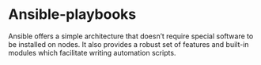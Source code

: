 # Ansible-playbooks
Ansible offers a simple architecture that doesn’t require special software to be installed on nodes. It also provides a robust set of features and built-in modules which facilitate writing automation scripts.
